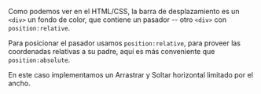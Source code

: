 Como podemos ver en el HTML/CSS, la barra de desplazamiento es un `<div>` un fondo de color, que contiene un pasador -- otro `<div>` con `position:relative`.

Para posicionar el pasador usamos `position:relative`, para proveer las coordenadas relativas a su padre, aquí es más conveniente que `position:absolute`.

En este caso implementamos un Arrastrar y Soltar horizontal limitado por el ancho.
